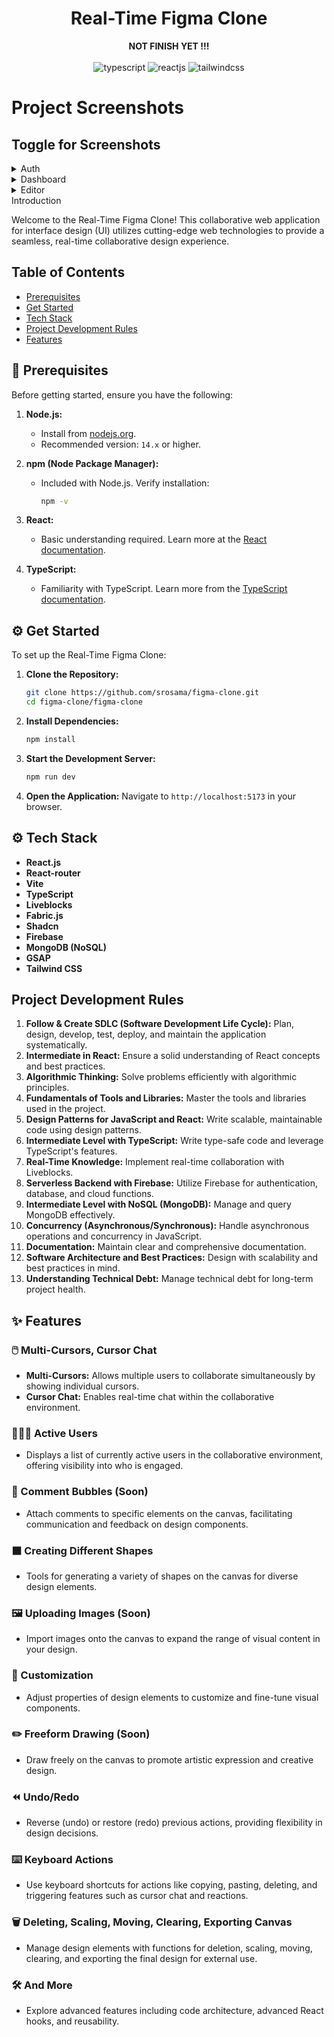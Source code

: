 <div align="center">
  <div>
    <h1>Real-Time Figma Clone</h1>
    <b>NOT FINISH YET !!!</b> <br/><br/>
    <img src="https://img.shields.io/badge/-TypeScript-black?style=for-the-badge&logoColor=white&logo=typescript&color=3178C6" alt="typescript" />
    <img src="https://shields.io/badge/react-black?logo=react&style=for-the-badge" alt="reactjs" />
    <img src="https://img.shields.io/badge/-Tailwind_CSS-black?style=for-the-badge&logoColor=white&logo=tailwindcss&color=06B6D4" alt="tailwindcss" />
  </div>
</div>

# Project Screenshots

## Toggle for Screenshots

<details>
  <summary>Auth</summary>
  <img src="https://github.com/user-attachments/assets/18a5514f-ac24-45ed-9aa6-a1e7c9d42406"/>
  <img src="https://github.com/user-attachments/assets/eb7bfd32-a99d-4578-839d-878b6d7087f5"/>
  <img src="https://github.com/user-attachments/assets/392815b2-c2c6-4e23-9876-e22e72b98180" alt="typescript" />
  <br>
  <p>Description of the Auth screen.</p>
</details>


<details>
  <summary>Dashboard</summary>
  <img src="https://github.com/user-attachments/assets/257014bc-659b-4f63-87cb-f12c114ee347"/>
  <img src="https://github.com/user-attachments/assets/8a17b153-70d2-4023-babb-5798e41428ad"/>

  <br>
</details>

<details>
  <summary>Editor</summary>
  
  <img src="https://github.com/user-attachments/assets/09a3d1c7-5ba5-45ed-b92e-d223445476c7" alt="Image 1"/>
  
  <img src="https://github.com/user-attachments/assets/7d758124-d32c-436b-9d06-f1cca8f41777" alt="Screenshot from 2024-07-24 20-22-15"/>
  
  <img src="https://github.com/user-attachments/assets/a94d3278-d4c1-4ef9-90b3-359690f979c4" alt="Screenshot from 2024-07-24 20-22-04"/>
  
  <img src="https://github.com/user-attachments/assets/1af7ae3c-2752-40f2-95e2-9fecd2af2968" alt="Screenshot from 2024-07-24 20-24-04"/>
  
![Description of GIF](https://github.com/user-attachments/assets/ae417f2f-698b-4ba3-859a-cdf730b97622)

  
  <br>
</details



## Introduction

Welcome to the Real-Time Figma Clone! This collaborative web application for interface design (UI) utilizes cutting-edge web technologies to provide a seamless, real-time collaborative design experience.
## Table of Contents

- [Prerequisites](#prerequisites)
- [Get Started](#get-started)
- [Tech Stack](#tech-stack)
- [Project Development Rules](#project-development-rules)
- [Features](#features)

## <a name="prerequisites">🔧 Prerequisites</a>

Before getting started, ensure you have the following:

1. **Node.js:** 
   - Install from [nodejs.org](https://nodejs.org/).
   - Recommended version: `14.x` or higher.

2. **npm (Node Package Manager):** 
   - Included with Node.js. Verify installation:
     ```sh
     npm -v
     ```

3. **React:** 
   - Basic understanding required. Learn more at the [React documentation](https://reactjs.org/docs/getting-started.html).

4. **TypeScript:** 
   - Familiarity with TypeScript. Learn more from the [TypeScript documentation](https://www.typescriptlang.org/docs/).

## <a name="get-started">⚙️ Get Started</a>

To set up the Real-Time Figma Clone:

1. **Clone the Repository:**
   ```sh
   git clone https://github.com/srosama/figma-clone.git
   cd figma-clone/figma-clone
   ```
2. **Install Dependencies:**
   ```sh
   npm install
   ```
3. **Start the Development Server:**
   ```sh
   npm run dev
   ```
4. **Open the Application:**
   Navigate to `http://localhost:5173` in your browser.

## <a name="tech-stack">⚙️ Tech Stack</a>

- **React.js** 
- **React-router** 
- **Vite** 
- **TypeScript** 
- **Liveblocks** 
- **Fabric.js** 
- **Shadcn** 
- **Firebase** 
- **MongoDB (NoSQL)** 
- **GSAP** 
- **Tailwind CSS** 

## <a name="project-development-rules">Project Development Rules</a>

1. **Follow & Create SDLC (Software Development Life Cycle):** Plan, design, develop, test, deploy, and maintain the application systematically.
2. **Intermediate in React:** Ensure a solid understanding of React concepts and best practices.
3. **Algorithmic Thinking:** Solve problems efficiently with algorithmic principles.
4. **Fundamentals of Tools and Libraries:** Master the tools and libraries used in the project.
5. **Design Patterns for JavaScript and React:** Write scalable, maintainable code using design patterns.
6. **Intermediate Level with TypeScript:** Write type-safe code and leverage TypeScript's features.
7. **Real-Time Knowledge:** Implement real-time collaboration with Liveblocks.
8. **Serverless Backend with Firebase:** Utilize Firebase for authentication, database, and cloud functions.
9. **Intermediate Level with NoSQL (MongoDB):** Manage and query MongoDB effectively.
10. **Concurrency (Asynchronous/Synchronous):** Handle asynchronous operations and concurrency in JavaScript.
11. **Documentation:** Maintain clear and comprehensive documentation.
12. **Software Architecture and Best Practices:** Design with scalability and best practices in mind.
13. **Understanding Technical Debt:** Manage technical debt for long-term project health.

## <a name="features">✨ Features</a>

### 🖱️ Multi-Cursors, Cursor Chat
- **Multi-Cursors:** Allows multiple users to collaborate simultaneously by showing individual cursors.
- **Cursor Chat:** Enables real-time chat within the collaborative environment.

### 🧑‍🤝‍🧑 Active Users
- Displays a list of currently active users in the collaborative environment, offering visibility into who is engaged.

### 💬 Comment Bubbles (Soon)
- Attach comments to specific elements on the canvas, facilitating communication and feedback on design components.

### ⬛ Creating Different Shapes
- Tools for generating a variety of shapes on the canvas for diverse design elements.

### 🖼️ Uploading Images (Soon)
- Import images onto the canvas to expand the range of visual content in your design.

### 🎨 Customization
- Adjust properties of design elements to customize and fine-tune visual components.

### ✏️ Freeform Drawing (Soon)
- Draw freely on the canvas to promote artistic expression and creative design.

### ⏪ Undo/Redo
- Reverse (undo) or restore (redo) previous actions, providing flexibility in design decisions.

### ⌨️ Keyboard Actions
- Use keyboard shortcuts for actions like copying, pasting, deleting, and triggering features such as cursor chat and reactions.

### 🗑️ Deleting, Scaling, Moving, Clearing, Exporting Canvas
- Manage design elements with functions for deletion, scaling, moving, clearing, and exporting the final design for external use.

### 🛠️ And More
- Explore advanced features including code architecture, advanced React hooks, and reusability.
